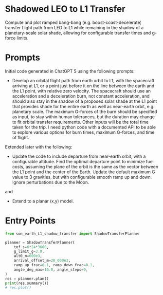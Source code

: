 # Shadowed LEO to L1 Transfer
Compute and plot ramped bang-bang (e.g. boost-coast-decelerate) transfer flight path from LEO to L1 while remaining in the shadow of a planetary-scale solar shade, allowing for configurable transfer times and g-force limits.

# Prompts
Initial code generated in ChatGPT 5 using the following prompts:

* Develop an orbital flight path from earth orbit to L1, with the spacecraft arriving at L1, or a point just before it on the line between the earth and the L1 point, with relative zero velocity.  The spacecraft should use an acceleration and a deceleration burn, not constant acceleration, and should also stay in the shadow of a proposed solar shade at the L1 point that provides shade for the entire earth as well as near-earth orbit, e.g. planetary scale.  The maximum G-forces of the burn should be specified as input, to stay within human tolerances, but the duration may change to fit orbital transfer requirements.  Other inputs will be the total time taken for the trip.  I need python code with a documented API to be able to explore various options for burn times, maximum G-forces, and time of flight.

Extended later with the following:

* Update the code to include departure from near-earth orbit, with a configurable altitude.  Find the optimal departure point to minimize fuel costs, assuming the plane of the orbit is the same as the vector between the L1 point and the center of the Earth.  Update the default maximum G value to 3 gravities, but with configurable smooth ramp up and down.  Ignore perturbations due to the Moon.

and

* Extend to a planar (x,y) model.

# Entry Points
```python
from sun_earth_L1_shadow_transfer import ShadowTransferPlanner

planner = ShadowTransferPlanner(
    tof_s=6*24*3600,
    g_limit_g=3.0,
    alt0_m=600e3,
    arrival_offset_m=20_000e3,
    ramp_up_frac=0.1, ramp_down_frac=0.1,
    angle_deg_max=10.0, angle_steps=9,
)
res = planner.plan()
print(res.summary())
# res.plot()
```
